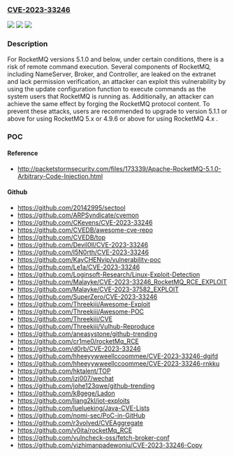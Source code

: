 ### [CVE-2023-33246](https://cve.mitre.org/cgi-bin/cvename.cgi?name=CVE-2023-33246)
![](https://img.shields.io/static/v1?label=Product&message=Apache%20RocketMQ&color=blue)
![](https://img.shields.io/static/v1?label=Version&message=0%3C%3D%205.1.0%20&color=brighgreen)
![](https://img.shields.io/static/v1?label=Vulnerability&message=CWE-94%20Improper%20Control%20of%20Generation%20of%20Code%20('Code%20Injection')&color=brighgreen)

### Description

For RocketMQ versions 5.1.0 and below, under certain conditions, there is a risk of remote command execution. Several components of RocketMQ, including NameServer, Broker, and Controller, are leaked on the extranet and lack permission verification, an attacker can exploit this vulnerability by using the update configuration function to execute commands as the system users that RocketMQ is running as. Additionally, an attacker can achieve the same effect by forging the RocketMQ protocol content. To prevent these attacks, users are recommended to upgrade to version 5.1.1 or above for using RocketMQ 5.x or 4.9.6 or above for using RocketMQ 4.x .

### POC

#### Reference
- http://packetstormsecurity.com/files/173339/Apache-RocketMQ-5.1.0-Arbitrary-Code-Injection.html

#### Github
- https://github.com/20142995/sectool
- https://github.com/ARPSyndicate/cvemon
- https://github.com/CKevens/CVE-2023-33246
- https://github.com/CVEDB/awesome-cve-repo
- https://github.com/CVEDB/top
- https://github.com/Devil0ll/CVE-2023-33246
- https://github.com/I5N0rth/CVE-2023-33246
- https://github.com/KayCHENvip/vulnerability-poc
- https://github.com/Le1a/CVE-2023-33246
- https://github.com/Loginsoft-Research/Linux-Exploit-Detection
- https://github.com/Malayke/CVE-2023-33246_RocketMQ_RCE_EXPLOIT
- https://github.com/Malayke/CVE-2023-37582_EXPLOIT
- https://github.com/SuperZero/CVE-2023-33246
- https://github.com/Threekiii/Awesome-Exploit
- https://github.com/Threekiii/Awesome-POC
- https://github.com/Threekiii/CVE
- https://github.com/Threekiii/Vulhub-Reproduce
- https://github.com/aneasystone/github-trending
- https://github.com/cr1me0/rocketMq_RCE
- https://github.com/d0rb/CVE-2023-33246
- https://github.com/hheeyywweellccoommee/CVE-2023-33246-dgjfd
- https://github.com/hheeyywweellccoommee/CVE-2023-33246-rnkku
- https://github.com/hktalent/TOP
- https://github.com/izj007/wechat
- https://github.com/johe123qwe/github-trending
- https://github.com/k8gege/Ladon
- https://github.com/liang2kl/iot-exploits
- https://github.com/luelueking/Java-CVE-Lists
- https://github.com/nomi-sec/PoC-in-GitHub
- https://github.com/r3volved/CVEAggregate
- https://github.com/v0ita/rocketMq_RCE
- https://github.com/vulncheck-oss/fetch-broker-conf
- https://github.com/yizhimanpadewoniu/CVE-2023-33246-Copy

